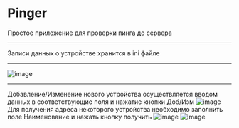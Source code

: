# Pinger
Простое приложение для проверки пинга до сервера<hr>
Записи данных о устройстве хранится в ini файле<hr>
![image](https://user-images.githubusercontent.com/40886779/165938560-c0021456-4d14-4929-9a87-d025b60008c2.png)<hr>
Добавление/Изменение нового устройства осуществляется вводом данных в соответствующие поля и нажатие кнопки Доб/Изм
![image](https://user-images.githubusercontent.com/40886779/166620614-d9038020-26c7-4f2e-bc5f-5a0ff0cde01f.png)
Для получения адреса некоторого устройства необходимо заполнить поле Наименование и нажать кнопку получить
![image](https://user-images.githubusercontent.com/40886779/166620664-b194371b-46ec-4bfc-81f7-5aa389daf571.png)
![image](https://user-images.githubusercontent.com/40886779/166621182-56c5721c-309a-40f1-9771-860c36948037.png)